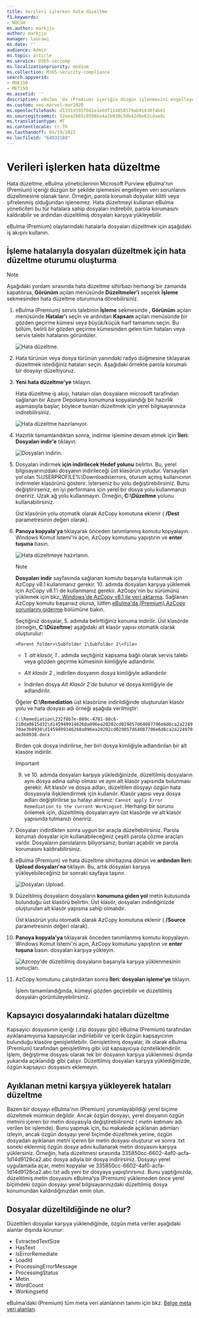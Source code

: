 ```yaml
---
title: Verileri işlerken hata düzeltme
f1.keywords:
- NOCSH
ms.author: markjjo
author: markjjo
manager: laurawi
ms.date: ''
audience: Admin
ms.topic: article
ms.service: O365-seccomp
ms.localizationpriority: medium
ms.collection: M365-security-compliance
search.appverid:
- MOE150
- MET150
ms.assetid: ''
description: eBulma 'da (Premium) içeriğin düzgün işlenmesini engelleyebilecek veri sorunlarını düzeltmek için hata düzeltmeyi kullanmayı öğrenin.
ms.custom: seo-marvel-mar2020
ms.openlocfilehash: d1331e595f661e1e69f114058579ab9163074b41
ms.sourcegitcommit: 52eea2b65c0598ba4a1b930c58b42dbe62cdaadc
ms.translationtype: MT
ms.contentlocale: tr-TR
ms.lasthandoff: 04/19/2022
ms.locfileid: "64932188"
---
```

# <a name="error-remediation-when-processing-data"></a>Verileri işlerken hata düzeltme

Hata düzeltme, eBulma yöneticilerinin Microsoft Purview eBulma'nın (Premium) içeriği düzgün bir şekilde işlemesini engelleyen veri sorunlarını düzeltmesine olanak tanır. Örneğin, parola korumalı dosyalar kilitli veya şifrelenmiş olduğundan işlenemez. Hata düzeltmeyi kullanan eBulma yöneticileri bu tür hatalara sahip dosyaları indirebilir, parola korumasını kaldırabilir ve ardından düzeltilmiş dosyaları karşıya yükleyebilir.

eBulma (Premium) olaylarındaki hatalarla dosyaları düzeltmek için aşağıdaki iş akışını kullanın.

## <a name="create-an-error-remediation-session-to-remediate-files-with-processing-errors"></a>İşleme hatalarıyla dosyaları düzeltmek için hata düzeltme oturumu oluşturma

> [!NOTE]
> Aşağıdaki yordam sırasında hata düzeltme sihirbazı herhangi bir zamanda kapatılırsa, **Görünüm** açılan menüsünde **Düzeltmeler'i** seçerek **İşleme** sekmesinden hata düzeltme oturumuna dönebilirsiniz.

1. eBulma (Premium) servis talebinin **İşleme** sekmesinde **, Görünüm** açılan menüsünde **Hatalar'ı** seçin ve ardından **Kapsam** açılan menüsünde bir gözden geçirme kümesi veya büyük/küçük harf tamamını seçin. Bu bölüm, belirli bir gözden geçirme kümesinden gelen tüm hataları veya servis talebi hatalarını görüntüler.

   ![Hata düzeltme.](../media/8c2faf1a-834b-44fc-b418-6a18aed8b81a.png)

2. Hata türünün veya dosya türünün yanındaki radyo düğmesine tıklayarak düzeltmek istediğiniz hataları seçin.  Aşağıdaki örnekte parola korumalı bir dosyayı düzeltiyoruz.

3. **Yeni hata düzeltme'ye** tıklayın.

    Hata düzeltme iş akışı, hataları olan dosyaların microsoft tarafından sağlanan bir Azure Depolama konumuna kopyalandığı bir hazırlık aşamasıyla başlar, böylece bunları düzeltmek için yerel bilgisayarınıza indirebilirsiniz.

    ![Hata düzeltme hazırlanıyor.](../media/390572ec-7012-47c4-a6b6-4cbb5649e8a8.png)

4. Hazırlık tamamlandıktan sonra, indirme işlemine devam etmek için **İleri: Dosyaları indir'e** tıklayın.

    ![Dosyaları indirin.](../media/6ac04b09-8e13-414a-9e24-7c75ba586363.png)

5. Dosyaları indirmek **için indirilecek Hedef yolunu** belirtin. Bu, yerel bilgisayarınızdaki dosyanın indirileceği üst klasörün yoludur.  Varsayılan yol olan %USERPROFILE%\Downloads\errors, oturum açmış kullanıcının indirmeler klasörünü gösterir. İsterseniz bu yolu değiştirebilirsiniz. Bunu değiştirirseniz, en iyi performans için yerel bir dosya yolu kullanmanızı öneririz. Uzak ağ yolu kullanmayın. Örneğin, **C:\Düzeltme** yolunu kullanabilirsiniz.

   Üst klasörün yolu otomatik olarak AzCopy komutuna eklenir ( **/Dest** parametresinin değeri olarak).

6. **Panoya kopyala'ya** tıklayarak önceden tanımlanmış komutu kopyalayın. Windows Komut İstemi'ni açın, AzCopy komutunu yapıştırın ve **enter tuşuna** basın.

    ![Hata düzeltmeye hazırlanın.](../media/f364ab4d-31c5-4375-b69f-650f694a2f69.png)

    > [!NOTE]
    > **Dosyaları indir** sayfasında sağlanan komutu başarıyla kullanmak için AzCopy v8.1 kullanmanız gerekir. 10. adımda dosyaları karşıya yüklemek için AzCopy v8.1'i de kullanmanız gerekir. AzCopy'nin bu sürümünü yüklemek için bkz[. Windows'de AzCopy v8.1 ile veri aktarma](/previous-versions/azure/storage/storage-use-azcopy). Sağlanan AzCopy komutu başarısız olursa, lütfen [eBulma'da (Premium) AzCopy sorunlarını giderme](troubleshooting-azcopy.md) bölümüne bakın.

    Seçtiğiniz dosyalar, 5. adımda belirttiğiniz konuma indirilir. Üst klasörde (örneğin, **C:\Düzeltme**) aşağıdaki alt klasör yapısı otomatik olarak oluşturulur:

    `<Parent folder>\Subfolder 1\Subfolder 2\<file>`

    - *1. alt klasör, 1* . adımda seçtiğiniz kapsama bağlı olarak servis talebi veya gözden geçirme kümesinin kimliğiyle adlandırılır.

    - *Alt klasör 2* , indirilen dosyanın dosya kimliğiyle adlandırılır

    - İndirilen dosya *Alt Klasör 2'de* bulunur ve dosya kimliğiyle de adlandırılır.

    Öğeler **C:\Remediation** üst klasörüne indirildiğinde oluşturulan klasör yolu ve hata dosyası adı örneği aşağıda verilmiştir:

    `C:\Remediation\232f8b7e-089c-4781-88c6-210da0615d32\d1459499146268a096ea20202cd029857d64087706e6d6ca2a224970ae3b8938\d1459499146268a096ea20202cd029857d64087706e6d6ca2a224970ae3b8938.docx`

    Birden çok dosya indirilirse, her biri dosya kimliğiyle adlandırılan bir alt klasöre indirilir.

    > [!IMPORTANT]
    > 9. ve 10. adımda dosyaları karşıya yüklediğinizde, düzeltilmiş dosyaların aynı dosya adına sahip olması ve aynı alt klasör yapısında bulunması gerekir. Alt klasör ve dosya adları, düzeltilen dosyayı özgün hata dosyasıyla ilişkilendirmek için kullanılır. Klasör yapısı veya dosya adları değiştirilirse şu hatayı alırsınız: `Cannot apply Error Remediation to the current Workingset`. Herhangi bir sorunu önlemek için, düzeltilmiş dosyaları aynı üst klasörde ve alt klasör yapısında tutmanızı öneririz.

7. Dosyaları indirdikten sonra uygun bir araçla düzeltebilirsiniz. Parola korumalı dosyalar için kullanabileceğiniz çeşitli parola çözme araçları vardır. Dosyaların parolalarını biliyorsanız, bunları açabilir ve parola korumasını kaldırabilirsiniz.

8. eBulma (Premium) ve hata düzeltme sihirbazına dönün ve **ardından İleri: Upload dosyaları'na** tıklayın.  Bu, artık dosyaları karşıya yükleyebileceğiniz bir sonraki sayfaya taşınır.

    ![Dosyaları Upload.](../media/af3d8617-1bab-4ecd-8de0-22e53acba240.png)

9. Düzeltilmiş dosyaların dosyaların **konumuna giden yol** metin kutusunda bulunduğu üst klasörü belirtin. Üst klasör, dosyaları indirdiğinizde oluşturulan alt klasör yapısına sahip olmalıdır.

    Üst klasörün yolu otomatik olarak AzCopy komutuna eklenir ( **/Source** parametresinin değeri olarak).

10. **Panoya kopyala'ya** tıklayarak önceden tanımlanmış komutu kopyalayın. Windows Komut İstemi'ni açın, AzCopy komutunu yapıştırın ve **enter tuşuna** basın. dosyaları karşıya yükleyin.

    ![Azcopy'de düzeltilmiş dosyaların başarıyla karşıya yüklenmesinin sonuçları.](../media/ff2ff691-629f-4065-9b37-5333f937daf6.png)

11. AzCopy komutunu çalıştırdıktan sonra **İleri: dosyaları işleme'ye** tıklayın.

    İşlem tamamlandığında, kümeyi gözden geçirebilir ve düzeltilmiş dosyaları görüntüleyebilirsiniz.

## <a name="remediating-errors-in-container-files"></a>Kapsayıcı dosyalarındaki hataları düzeltme

Kapsayıcı dosyasının içeriği (.zip dosyası gibi) eBulma (Premium) tarafından ayıklanamıyorsa kapsayıcılar indirilebilir ve içerik özgün kapsayıcının bulunduğu klasöre genişletilebilir. Genişletilmiş dosyalar, ilk olarak eBulma (Premium) tarafından genişletilmiş gibi üst kapsayıcıya özniteliklendirilir. İşlem, değiştirme dosyası olarak tek bir dosyanın karşıya yüklenmesi dışında yukarıda açıklandığı gibi çalışır.  Düzeltilmiş dosyaları karşıya yüklediğinizde, özgün kapsayıcı dosyasını eklemeyin.

## <a name="remediating-errors-by-uploading-the-extracted-text"></a>Ayıklanan metni karşıya yükleyerek hataları düzeltme

Bazen bir dosyayı eBulma'nın (Premium) yorumlayabildiği yerel biçime düzeltmek mümkün değildir. Ancak özgün dosyayı, yerel dosyanın özgün metnini içeren bir metin dosyasıyla değiştirebilirsiniz ( *metin katmanı* adı verilen bir işlemde). Bunu yapmak için, bu makalede açıklanan adımları izleyin, ancak özgün dosyayı yerel biçimde düzeltmek yerine, özgün dosyadan ayıklanan metni içeren bir metin dosyası oluşturur ve sonra .txt soneki eklenmiş özgün dosya adını kullanarak metin dosyasını karşıya yüklersiniz. Örneğin, hata düzeltmesi sırasında 335850cc-6602-4af0-acfa-1d14d9128ca2.abc dosya adıyla bir dosya indirirsiniz. Dosyayı yerel uygulamada açar, metni kopyalar ve 335850cc-6602-4af0-acfa-1d14d9128ca2.abc.txt adlı yeni bir dosyaya yapıştırırsınız. Bunu yaptığınızda, düzeltilmiş metin dosyasını eBulma'ya (Premium) yüklemeden önce yerel biçimdeki özgün dosyayı yerel bilgisayarınızdaki düzeltilmiş dosya konumundan kaldırdığınızdan emin olun.

## <a name="what-happens-when-files-are-remediated"></a>Dosyalar düzeltildiğinde ne olur?

Düzeltilen dosyalar karşıya yüklendiğinde, özgün meta veriler aşağıdaki alanlar dışında korunur:

- ExtractedTextSize
- HasText
- IsErrorRemediate
- LoadId
- ProcessingErrorMessage
- ProcessingStatus
- Metin
- WordCount
- WorkingsetId

eBulma'daki (Premium) tüm meta veri alanlarının tanımı için bkz. [Belge meta veri alanları](document-metadata-fields-in-advanced-ediscovery.md).
